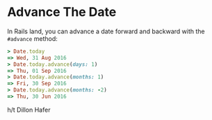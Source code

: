 # Advance The Date

In Rails land, you can advance a date forward and backward with the
`#advance` method:

```ruby
> Date.today
=> Wed, 31 Aug 2016
> Date.today.advance(days: 1)
=> Thu, 01 Sep 2016
> Date.today.advance(months: 1)
=> Fri, 30 Sep 2016
> Date.today.advance(months: -2)
=> Thu, 30 Jun 2016
```

h/t Dillon Hafer
